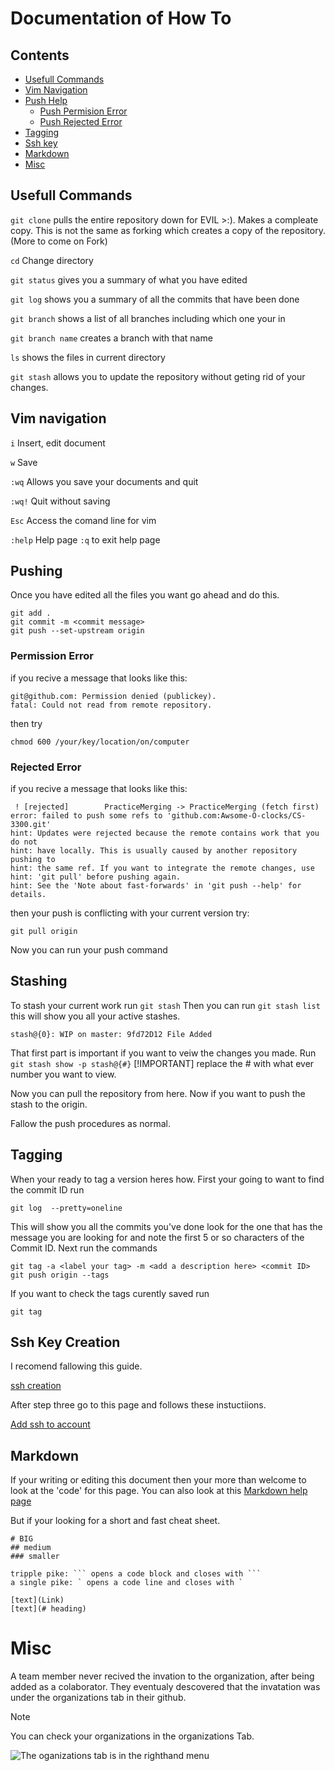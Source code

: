 # Documentation of How To
## Contents
- [Usefull Commands](#Usefull-Commands)
- [Vim Navigation](#Vim-Navigation)
- [Push Help](#Pushing)
  - [Push Permision Error](#Permission-Error)
  - [Push Rejected Error](#Rejected-Error)
- [Tagging](#Tagging)
- [Ssh key](#ssh-key-creation)
- [Markdown](#Markdown)
- [Misc](#Misc)

## Usefull Commands

`git clone` pulls the entire repository down for EVIL >:). Makes a compleate copy. 
This is not the same as forking which creates a copy of the repository. (More to come on Fork) 

`cd` Change directory 

`git status` gives you a summary of what you have edited

`git log` shows you a summary of all the commits that have been done

`git branch` shows a list of all branches including which one your in

`git branch name` creates a branch with that name

`ls` shows the files in current directory

`git stash` allows you to update the repository without geting rid of your changes.

## Vim navigation

`i` Insert, edit document

`w` Save

`:wq` Allows you save your documents and quit

`:wq!` Quit without saving

`Esc` Access the comand line for vim

`:help` Help page `:q` to exit help page

  
## Pushing
Once you have edited all the files you want go ahead and do this.
```
git add .
git commit -m <commit message>
git push --set-upstream origin
```

### Permission Error
if you recive a message that looks like this:
```
git@github.com: Permission denied (publickey).
fatal: Could not read from remote repository.
```
then try 
```
chmod 600 /your/key/location/on/computer
```
### Rejected Error
if you recive a message that looks like this:
```
 ! [rejected]        PracticeMerging -> PracticeMerging (fetch first)
error: failed to push some refs to 'github.com:Awsome-O-clocks/CS-3300.git'
hint: Updates were rejected because the remote contains work that you do not
hint: have locally. This is usually caused by another repository pushing to
hint: the same ref. If you want to integrate the remote changes, use
hint: 'git pull' before pushing again.
hint: See the 'Note about fast-forwards' in 'git push --help' for details.
```
then your push is conflicting with your current version try:
```
git pull origin
```
Now you can run your push command

## Stashing

To stash your current work run `git stash` Then you can run `git stash list` this will show you all your active stashes.

```
stash@{0}: WIP on master: 9fd72D12 File Added
```

That first part is important if you want to veiw the changes you made.
Run `git stash show -p stash@{#}` [!IMPORTANT] replace the # with what ever number you want to view.

Now you can pull the repository from here.
Now if you want to push the stash to the origin.

Fallow the push procedures as normal.


## Tagging

When your ready to tag a version heres how. First your going to want to find the commit ID run
```
git log  --pretty=oneline
```
This will show you all the commits you've done look for the one that has the message you are looking for and note the first 5 or so characters of 
the Commit ID.
Next run the commands
```
git tag -a <label your tag> -m <add a description here> <commit ID>
git push origin --tags
```
If you want to check the tags curently saved run
```
git tag
```

## Ssh Key Creation

I recomend fallowing this guide.

[ssh creation](https://docs.github.com/en/authentication/connecting-to-github-with-ssh/generating-a-new-ssh-key-and-adding-it-to-the-ssh-agent)

After step three go to this page and follows these instuctiions.

[Add ssh to account](https://docs.github.com/en/authentication/connecting-to-github-with-ssh/adding-a-new-ssh-key-to-your-github-account)

## Markdown

If your writing or editing this document then your more than welcome to look at the 'code' for this page.
You can also look at this [Markdown help page](https://docs.github.com/en/get-started/writing-on-github/getting-started-with-writing-and-formatting-on-github/basic-writing-and-formatting-syntax)

But if your looking for a short and fast cheat sheet.
```
# BIG
## medium
### smaller

tripple pike: ``` opens a code block and closes with ```
a single pike: ` opens a code line and closes with `

[text](Link)
[text](# heading)

```

# Misc
A team member never recived the invation to the organization, after being added as a colaborator.
They eventualy descovered that the invatation was under the organizations tab in their github.

> [!NOTE]
> You can check your organizations in the organizations Tab.

![The oganizations tab is in the righthand menu](https://github.com/Awsome-O-clocks/CS-3300/assets/98062325/98d60864-889d-485e-9343-3230a4a0d295)

